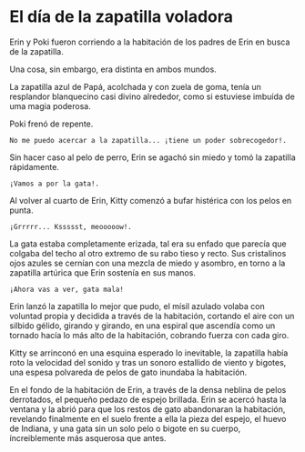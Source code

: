 # El día de la zapatilla voladora

Erin y Poki fueron corriendo a la habitación de los padres de Erin en busca de la zapatilla.

Una cosa, sin embargo, era distinta en ambos mundos.

La zapatilla azul de Papá, acolchada y con zuela de goma, tenía un resplandor blanquecino casi divino alrededor, como si estuviese imbuída de uma magia poderosa.

Poki frenó de repente.

    No me puedo acercar a la zapatilla... ¡tiene un poder sobrecogedor!.

Sin hacer caso al pelo de perro, Erin se agachó sin miedo y tomó la zapatilla rápidamente.

    ¡Vamos a por la gata!.

Al volver al cuarto de Erin, Kitty comenzó a bufar histérica con los pelos en punta.

    ¡Grrrrr... Kssssst, meooooow!.

La gata estaba completamente erizada, tal era su enfado que parecía que colgaba del techo al otro extremo de su rabo tieso y recto.  Sus cristalinos ojos azules se cernían con una mezcla de miedo y asombro, en torno a la zapatilla artúrica que Erin sostenía en sus manos.

    ¡Ahora vas a ver, gata mala!

Erin lanzó la zapatilla lo mejor que pudo, el mísil azulado volaba con voluntad propia y decidida a través de la habitación, cortando el aire con un silbido gélido, girando y girando, en una espiral que ascendía como un tornado hacía lo más alto de la habitación, cobrando fuerza con cada giro.

Kitty se arrinconó en una esquina esperado lo inevitable, la zapatilla había roto la velocidad del sonido y tras un sonoro estallido de viento y bigotes, una espesa polvareda de pelos de gato inundaba la habitación.

En el fondo de la habitación de Erin, a través de la densa neblina de pelos derrotados, el pequeño pedazo de espejo brillada.  Erin se acercó hasta la ventana y la abrió para que los restos de gato abandonaran la habitación, revelando finalmente en el suelo frente a ella la pieza del espejo, el huevo de Indiana, y una gata sin un solo pelo o bigote en su cuerpo, íncreiblemente más asquerosa que antes.
